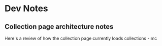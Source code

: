 # Dev Notes

## Collection page architecture notes

Here's a review of how the collection page currently loads collections - mc



